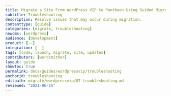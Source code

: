 ```yaml
---
title: Migrate a Site From WordPress VIP to Pantheon Using Guided Migration
subtitle: Troubleshooting
description: Resolve issues that may occur during migration.
contenttype: [guide]
categories: [migrate, troubleshooting]
newcms: [wordpress]
audience: [development]
product: [--]
integration: [--]
tags: [code, launch, migrate, site, updates]
contributors: [wordsmither]
layout: guide
showtoc: true
permalink: docs/guides/wordpressvip/troubleshooting
anchorid: troubleshooting
editpath: migrate/wordpressvip/07-troubleshooting.md
reviewed: "2021-06-15"
---
```


<Partial file="migrate/troubleshooting-migrate-general.md" />
<Partial file="migrate/troubleshooting-wordpress.md" />
